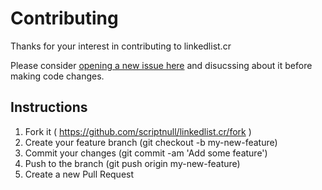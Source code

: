 # Contributing

Thanks for your interest in contributing to linkedlist.cr

Please consider [opening a new issue here](https://github.com/scriptnull/linkedlist.cr/issues/new) and disucssing about it before making code changes.

## Instructions
1. Fork it ( https://github.com/scriptnull/linkedlist.cr/fork )
2. Create your feature branch (git checkout -b my-new-feature)
3. Commit your changes (git commit -am 'Add some feature')
4. Push to the branch (git push origin my-new-feature)
5. Create a new Pull Request
